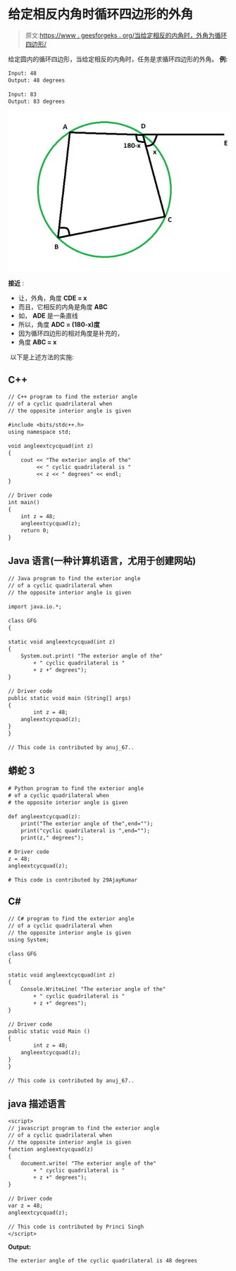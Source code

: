 # 给定相反内角时循环四边形的外角

> 原文:[https://www . geesforgeks . org/当给定相反的内角时，外角为循环四边形/](https://www.geeksforgeeks.org/exterior-angle-of-a-cyclic-quadrilateral-when-the-opposite-interior-angle-is-given/)

给定圆内的循环四边形，当给定相反的内角时，任务是求循环四边形的外角。
**例:**

```
Input: 48 
Output: 48 degrees

Input: 83
Output: 83 degrees
```

![](img/d0aded699583198f9e595f0eadf454fa.png)

**接近** :

*   让，外角，角度 **CDE = x**
*   而且，它相反的内角是角度 **ABC**
*   如， **ADE** 是一条直线
*   所以，角度 **ADC = (180-x)度**
*   因为循环四边形的相对角度是补充的，
*   角度 **ABC = x**

![  ](img/0faf5aa5dcca41fbedb26b2cadf9f952.png "Rendered by QuickLaTeX.com")
以下是上述方法的实施:

## C++

```
// C++ program to find the exterior angle
// of a cyclic quadrilateral when
// the opposite interior angle is given

#include <bits/stdc++.h>
using namespace std;

void angleextcycquad(int z)
{
    cout << "The exterior angle of the"
         << " cyclic quadrilateral is "
         << z << " degrees" << endl;
}

// Driver code
int main()
{
    int z = 48;
    angleextcycquad(z);
    return 0;
}
```

## Java 语言(一种计算机语言，尤用于创建网站)

```
// Java program to find the exterior angle
// of a cyclic quadrilateral when
// the opposite interior angle is given

import java.io.*;

class GFG
{

static void angleextcycquad(int z)
{
    System.out.print( "The exterior angle of the"
        + " cyclic quadrilateral is "
        + z +" degrees");
}

// Driver code
public static void main (String[] args)
{
        int z = 48;
    angleextcycquad(z);
}
}

// This code is contributed by anuj_67..
```

## 蟒蛇 3

```
# Python program to find the exterior angle
# of a cyclic quadrilateral when
# the opposite interior angle is given

def angleextcycquad(z):
    print("The exterior angle of the",end="");
    print("cyclic quadrilateral is ",end="");
    print(z," degrees");

# Driver code
z = 48;
angleextcycquad(z);

# This code is contributed by 29AjayKumar
```

## C#

```
// C# program to find the exterior angle
// of a cyclic quadrilateral when
// the opposite interior angle is given
using System;

class GFG
{

static void angleextcycquad(int z)
{
    Console.WriteLine( "The exterior angle of the"
        + " cyclic quadrilateral is "
        + z +" degrees");
}

// Driver code
public static void Main ()
{
        int z = 48;
    angleextcycquad(z);
}
}

// This code is contributed by anuj_67..
```

## java 描述语言

```
<script>
// javascript program to find the exterior angle
// of a cyclic quadrilateral when
// the opposite interior angle is given
function angleextcycquad(z)
{
    document.write( "The exterior angle of the"
        + " cyclic quadrilateral is "
        + z +" degrees");
}

// Driver code
var z = 48;
angleextcycquad(z);

// This code is contributed by Princi Singh
</script>
```

**Output:** 

```
The exterior angle of the cyclic quadrilateral is 48 degrees
```